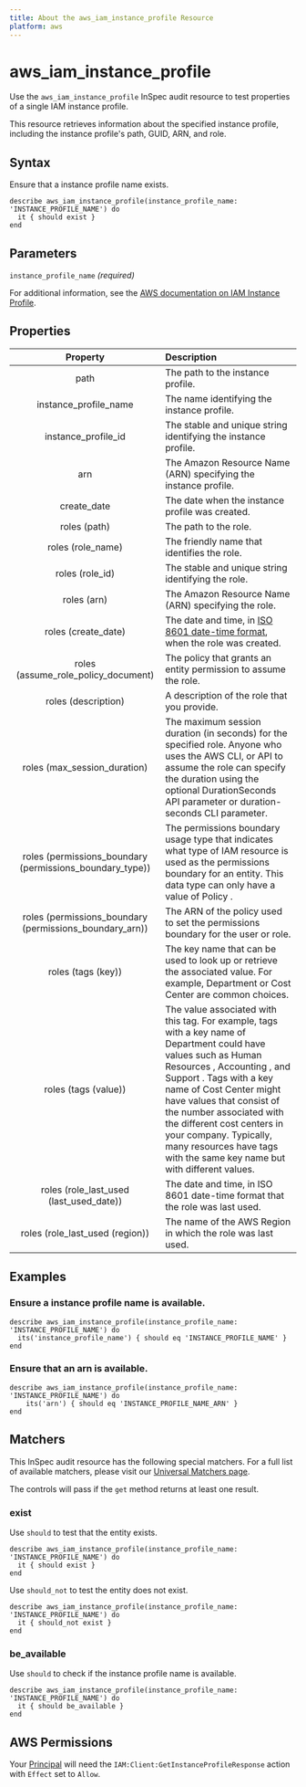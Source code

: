 ```yaml
---
title: About the aws_iam_instance_profile Resource
platform: aws
---
```


# aws\_iam\_instance\_profile

Use the `aws_iam_instance_profile` InSpec audit resource to test properties of a single IAM instance profile.

This resource retrieves information about the specified instance profile, including the instance profile's path, GUID, ARN, and role.

## Syntax

Ensure that a instance profile name exists.

    describe aws_iam_instance_profile(instance_profile_name: 'INSTANCE_PROFILE_NAME') do
      it { should exist }
    end

## Parameters

`instance_profile_name` _(required)_

For additional information, see the [AWS documentation on IAM Instance Profile](https://docs.aws.amazon.com/AWSCloudFormation/latest/UserGuide/aws-resource-iam-instanceprofile.html).

## Properties

| Property | Description |
| :---: | :--- |
| path | The path to the instance profile. |
| instance_profile_name | The name identifying the instance profile. |
| instance_profile_id | The stable and unique string identifying the instance profile. |
| arn | The Amazon Resource Name (ARN) specifying the instance profile. |
| create_date | The date when the instance profile was created. |
| roles (path) | The path to the role. |
| roles (role_name) | The friendly name that identifies the role. |
| roles (role_id) | The stable and unique string identifying the role. |
| roles (arn) | The Amazon Resource Name (ARN) specifying the role. |
| roles (create_date) | The date and time, in [ISO 8601 date-time format](https://www.iso.org/iso-8601-date-and-time-format.html), when the role was created. |
| roles (assume_role_policy_document) | The policy that grants an entity permission to assume the role. |
| roles (description) | A description of the role that you provide. |
| roles (max_session_duration) | The maximum session duration (in seconds) for the specified role. Anyone who uses the AWS CLI, or API to assume the role can specify the duration using the optional DurationSeconds API parameter or duration-seconds CLI parameter. |
| roles (permissions_boundary (permissions_boundary_type)) | The permissions boundary usage type that indicates what type of IAM resource is used as the permissions boundary for an entity. This data type can only have a value of Policy . |
| roles (permissions_boundary (permissions_boundary_arn)) | The ARN of the policy used to set the permissions boundary for the user or role. |
| roles (tags (key)) | The key name that can be used to look up or retrieve the associated value. For example, Department or Cost Center are common choices. |
| roles (tags (value)) | The value associated with this tag. For example, tags with a key name of Department could have values such as Human Resources , Accounting , and Support . Tags with a key name of Cost Center might have values that consist of the number associated with the different cost centers in your company. Typically, many resources have tags with the same key name but with different values. |
| roles (role_last_used (last_used_date)) | The date and time, in ISO 8601 date-time format that the role was last used. |
| roles (role_last_used (region)) | The name of the AWS Region in which the role was last used. |

## Examples

### Ensure a instance profile name is available.

    describe aws_iam_instance_profile(instance_profile_name: 'INSTANCE_PROFILE_NAME') do
      its('instance_profile_name') { should eq 'INSTANCE_PROFILE_NAME' }
    end

### Ensure that an arn is available.
    describe aws_iam_instance_profile(instance_profile_name: 'INSTANCE_PROFILE_NAME') do
        its('arn') { should eq 'INSTANCE_PROFILE_NAME_ARN' }
    end

## Matchers

This InSpec audit resource has the following special matchers. For a full list of available matchers, please visit our [Universal Matchers page](https://www.inspec.io/docs/reference/matchers/).

The controls will pass if the `get` method returns at least one result.

### exist

Use `should` to test that the entity exists.

    describe aws_iam_instance_profile(instance_profile_name: 'INSTANCE_PROFILE_NAME') do
      it { should exist }
    end

Use `should_not` to test the entity does not exist.

    describe aws_iam_instance_profile(instance_profile_name: 'INSTANCE_PROFILE_NAME') do
      it { should_not exist }
    end

### be_available

Use `should` to check if the instance profile name is available.

    describe aws_iam_instance_profile(instance_profile_name: 'INSTANCE_PROFILE_NAME') do
      it { should be_available }
    end

## AWS Permissions

Your [Principal](https://docs.aws.amazon.com/IAM/latest/UserGuide/intro-structure.html#intro-structure-principal) will need the `IAM:Client:GetInstanceProfileResponse` action with `Effect` set to `Allow`.